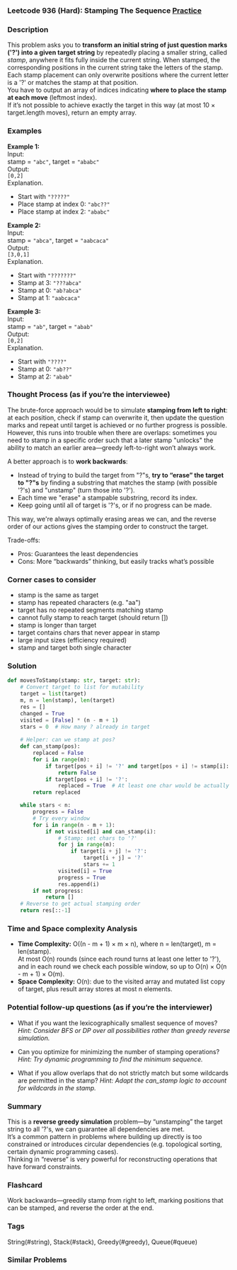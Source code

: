### Leetcode 936 (Hard): Stamping The Sequence [Practice](https://leetcode.com/problems/stamping-the-sequence)

### Description  
This problem asks you to **transform an initial string of just question marks ('?') into a given target string** by repeatedly placing a smaller string, called *stamp*, anywhere it fits fully inside the current string. When stamped, the corresponding positions in the current string take the letters of the stamp. Each stamp placement can only overwrite positions where the current letter is a '?' or matches the stamp at that position.  
You have to output an array of indices indicating **where to place the stamp at each move** (leftmost index).  
If it’s not possible to achieve exactly the target in this way (at most 10 × target.length moves), return an empty array.

### Examples  

**Example 1:**  
Input:  
stamp = `"abc"`, target = `"ababc"`  
Output:  
`[0,2]`  
Explanation.  
- Start with `"?????"`  
- Place stamp at index 0: `"abc??"`  
- Place stamp at index 2: `"ababc"`

**Example 2:**  
Input:  
stamp = `"abca"`, target = `"aabcaca"`  
Output:  
`[3,0,1]`  
Explanation.  
- Start with `"???????"`  
- Stamp at 3: `"???abca"`  
- Stamp at 0: `"ab?abca"`  
- Stamp at 1: `"aabcaca"`

**Example 3:**  
Input:  
stamp = `"ab"`, target = `"abab"`  
Output:  
`[0,2]`  
Explanation.  
- Start with `"????"`  
- Stamp at 0: `"ab??"`  
- Stamp at 2: `"abab"`

### Thought Process (as if you’re the interviewee)  
The brute-force approach would be to simulate **stamping from left to right**: at each position, check if stamp can overwrite it, then update the question marks and repeat until target is achieved or no further progress is possible.  
However, this runs into trouble when there are overlaps: sometimes you need to stamp in a specific order such that a later stamp "unlocks" the ability to match an earlier area—greedy left-to-right won’t always work.

A better approach is to **work backwards**:  
- Instead of trying to build the target from "?"s, **try to “erase” the target to "?"s** by finding a substring that matches the stamp (with possible '?'s) and "unstamp" (turn those into '?').  
- Each time we "erase" a stampable substring, record its index.  
- Keep going until all of target is '?'s, or if no progress can be made.

This way, we're always optimally erasing areas we can, and the reverse order of our actions gives the stamping order to construct the target.

Trade-offs:  
- Pros: Guarantees the least dependencies
- Cons: More “backwards” thinking, but easily tracks what’s possible

### Corner cases to consider  
- stamp is the same as target  
- stamp has repeated characters (e.g. "aa")  
- target has no repeated segments matching stamp  
- cannot fully stamp to reach target (should return [])  
- stamp is longer than target  
- target contains chars that never appear in stamp  
- large input sizes (efficiency required)  
- stamp and target both single character

### Solution

```python
def movesToStamp(stamp: str, target: str):
    # Convert target to list for mutability
    target = list(target)
    m, n = len(stamp), len(target)
    res = []
    changed = True
    visited = [False] * (n - m + 1)
    stars = 0  # How many ? already in target
    
    # Helper: can we stamp at pos?
    def can_stamp(pos):
        replaced = False
        for i in range(m):
            if target[pos + i] != '?' and target[pos + i] != stamp[i]:
                return False
            if target[pos + i] != '?':
                replaced = True  # At least one char would be actually replaced
        return replaced

    while stars < n:
        progress = False
        # Try every window
        for i in range(n - m + 1):
            if not visited[i] and can_stamp(i):
                # Stamp: set chars to '?'
                for j in range(m):
                    if target[i + j] != '?':
                        target[i + j] = '?'
                        stars += 1
                visited[i] = True
                progress = True
                res.append(i)
        if not progress:
            return []
    # Reverse to get actual stamping order
    return res[::-1]
```

### Time and Space complexity Analysis  

- **Time Complexity:** O((n - m + 1) × m × n), where n = len(target), m = len(stamp).  
  At most O(n) rounds (since each round turns at least one letter to '?'), and in each round we check each possible window, so up to O(n) × O(n - m + 1) × O(m).
- **Space Complexity:** O(n): due to the visited array and mutated list copy of target, plus result array stores at most n elements.

### Potential follow-up questions (as if you’re the interviewer)  

- What if you want the lexicographically smallest sequence of moves?
  *Hint: Consider BFS or DP over all possibilities rather than greedy reverse simulation.*

- Can you optimize for minimizing the number of stamping operations?
  *Hint: Try dynamic programming to find the minimum sequence.*

- What if you allow overlaps that do not strictly match but some wildcards are permitted in the stamp?
  *Hint: Adapt the can_stamp logic to account for wildcards in the stamp.*

### Summary
This is a **reverse greedy simulation** problem—by “unstamping” the target string to all '?'s, we can guarantee all dependencies are met.  
It’s a common pattern in problems where building up directly is too constrained or introduces circular dependencies (e.g. topological sorting, certain dynamic programming cases).  
Thinking in “reverse” is very powerful for reconstructing operations that have forward constraints.


### Flashcard
Work backwards—greedily stamp from right to left, marking positions that can be stamped, and reverse the order at the end.

### Tags
String(#string), Stack(#stack), Greedy(#greedy), Queue(#queue)

### Similar Problems

